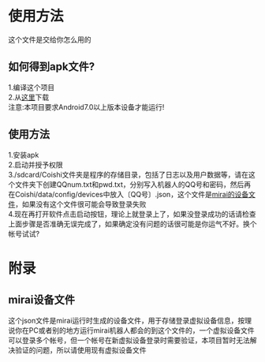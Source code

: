 # 使用方法
这个文件是交给你怎么用的  
## 如何得到apk文件?
1.编译这个项目  
2.从[这里](http://d.tonyn.cn:10000/Coishi/releases/)下载  
注意:本项目要求Android7.0以上版本设备才能运行!
## 使用方法
1.安装apk  
2.启动并授予权限  
3./sdcard/Coishi文件夹是程序的存储目录，包括了日志以及用户数据等，请在这个文件夹下创建QQnum.txt和pwd.txt，分别写入机器人的QQ号和密码，然后再在Coishi/data/config/devices中放入〔QQ号〕.json，这个文件是[mirai的设备文件](#mirai设备文件)，如果没有这个文件很可能会导致登录失败  
4.现在再打开软件点击启动按钮，理论上就登录上了，如果没登录成功的话请检查上面步骤是否准确无误完成了，如果确定没有问题的话很可能是你运气不好。换个帐号试试?  
# 附录
## mirai设备文件
这个json文件是mirai运行时生成的设备文件，用于存储登录虚拟设备信息，按理说你在PC或者别的地方运行mirai机器人都会的到这个文件的，一个虚拟设备文件可以登录多个帐号，但一个帐号在新虚拟设备登录时需要验证，本项目暂时无法解决验证的问题，所以请使用现有虚拟设备文件  
